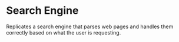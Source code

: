 # Search Engine

Replicates a search engine that parses web pages and handles them correctly based on what the user is requesting.
